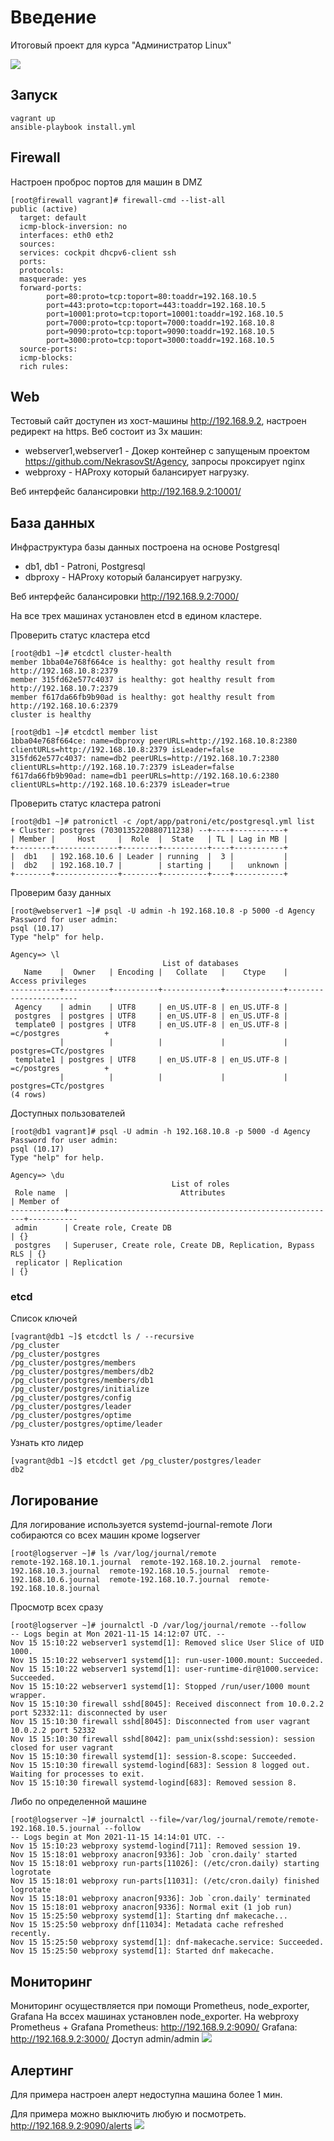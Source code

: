# **Введение**

Итоговый проект для курса "Администратор Linux"

![](screenshots/schema.png)

## **Запуск**

```
vagrant up
ansible-playbook install.yml
```
## **Firewall**

Настроен проброс портов для машин в DMZ

```
[root@firewall vagrant]# firewall-cmd --list-all
public (active)
  target: default
  icmp-block-inversion: no
  interfaces: eth0 eth2
  sources:
  services: cockpit dhcpv6-client ssh
  ports:
  protocols:
  masquerade: yes
  forward-ports:
        port=80:proto=tcp:toport=80:toaddr=192.168.10.5
        port=443:proto=tcp:toport=443:toaddr=192.168.10.5
        port=10001:proto=tcp:toport=10001:toaddr=192.168.10.5
        port=7000:proto=tcp:toport=7000:toaddr=192.168.10.8
        port=9090:proto=tcp:toport=9090:toaddr=192.168.10.5
        port=3000:proto=tcp:toport=3000:toaddr=192.168.10.5
  source-ports:
  icmp-blocks:
  rich rules:
```

## **Web**

Тестовый сайт доступен из хост-машины http://192.168.9.2, настроен редирект на https.
Веб состоит из 3х машин:
* webserver1,webserver1 - Докер контейнер с запущеным проектом https://github.com/NekrasovSt/Agency, запросы проксирует nginx
* webproxy - HAProxy который балансирует нагрузку.

Веб интерфейс балансировки http://192.168.9.2:10001/

## **База данных**

Инфраструктура базы данных построена на основе Postgresql
* db1, db1 - Patroni, Postgresql
* dbproxy - HAProxy который балансирует нагрузку.

Веб интерфейс балансировки http://192.168.9.2:7000/

На все трех машинах установлен etcd в едином кластере.

Проверить статус кластера etcd
```
[root@db1 ~]# etcdctl cluster-health
member 1bba04e768f664ce is healthy: got healthy result from http://192.168.10.8:2379
member 315fd62e577c4037 is healthy: got healthy result from http://192.168.10.7:2379
member f617da66fb9b90ad is healthy: got healthy result from http://192.168.10.6:2379
cluster is healthy

[root@db1 ~]# etcdctl member list
1bba04e768f664ce: name=dbproxy peerURLs=http://192.168.10.8:2380 clientURLs=http://192.168.10.8:2379 isLeader=false
315fd62e577c4037: name=db2 peerURLs=http://192.168.10.7:2380 clientURLs=http://192.168.10.7:2379 isLeader=false
f617da66fb9b90ad: name=db1 peerURLs=http://192.168.10.6:2380 clientURLs=http://192.168.10.6:2379 isLeader=true

```
Проверить статус кластера patroni
```
[root@db1 ~]# patronictl -c /opt/app/patroni/etc/postgresql.yml list
+ Cluster: postgres (7030135220880711238) --+----+-----------+
| Member |     Host     |  Role  |  State   | TL | Lag in MB |
+--------+--------------+--------+----------+----+-----------+
|  db1   | 192.168.10.6 | Leader | running  |  3 |           |
|  db2   | 192.168.10.7 |        | starting |    |   unknown |
+--------+--------------+--------+----------+----+-----------+

```
Проверим базу данных
```
[root@webserver1 ~]# psql -U admin -h 192.168.10.8 -p 5000 -d Agency
Password for user admin:
psql (10.17)
Type "help" for help.

Agency=> \l
                                  List of databases
   Name    |  Owner   | Encoding |   Collate   |    Ctype    |   Access privileges
-----------+----------+----------+-------------+-------------+-----------------------
 Agency    | admin    | UTF8     | en_US.UTF-8 | en_US.UTF-8 |
 postgres  | postgres | UTF8     | en_US.UTF-8 | en_US.UTF-8 |
 template0 | postgres | UTF8     | en_US.UTF-8 | en_US.UTF-8 | =c/postgres          +
           |          |          |             |             | postgres=CTc/postgres
 template1 | postgres | UTF8     | en_US.UTF-8 | en_US.UTF-8 | =c/postgres          +
           |          |          |             |             | postgres=CTc/postgres
(4 rows)

```
Доступных пользователей
```
[root@db1 vagrant]# psql -U admin -h 192.168.10.8 -p 5000 -d Agency
Password for user admin:
psql (10.17)
Type "help" for help.

Agency=> \du
                                    List of roles
 Role name  |                         Attributes                         | Member of
------------+------------------------------------------------------------+-----------
 admin      | Create role, Create DB                                     | {}
 postgres   | Superuser, Create role, Create DB, Replication, Bypass RLS | {}
 replicator | Replication                                                | {}

```
### **etcd**
Список ключей
```
[vagrant@db1 ~]$ etcdctl ls / --recursive
/pg_cluster
/pg_cluster/postgres
/pg_cluster/postgres/members
/pg_cluster/postgres/members/db2
/pg_cluster/postgres/members/db1
/pg_cluster/postgres/initialize
/pg_cluster/postgres/config
/pg_cluster/postgres/leader
/pg_cluster/postgres/optime
/pg_cluster/postgres/optime/leader
```
Узнать кто лидер
```
[vagrant@db1 ~]$ etcdctl get /pg_cluster/postgres/leader
db2
```

## **Логирование**

Для логирование используется systemd-journal-remote
Логи собираются со всех машин кроме logserver

```
[root@logserver ~]# ls /var/log/journal/remote
remote-192.168.10.1.journal  remote-192.168.10.2.journal  remote-192.168.10.3.journal  remote-192.168.10.5.journal  remote-192.168.10.6.journal  remote-192.168.10.7.journal  remote-192.168.10.8.journal
```
Просмотр всех сразу
```
[root@logserver ~]# journalctl -D /var/log/journal/remote --follow
-- Logs begin at Mon 2021-11-15 14:12:07 UTC. --
Nov 15 15:10:22 webserver1 systemd[1]: Removed slice User Slice of UID 1000.
Nov 15 15:10:22 webserver1 systemd[1]: run-user-1000.mount: Succeeded.
Nov 15 15:10:22 webserver1 systemd[1]: user-runtime-dir@1000.service: Succeeded.
Nov 15 15:10:22 webserver1 systemd[1]: Stopped /run/user/1000 mount wrapper.
Nov 15 15:10:30 firewall sshd[8045]: Received disconnect from 10.0.2.2 port 52332:11: disconnected by user
Nov 15 15:10:30 firewall sshd[8045]: Disconnected from user vagrant 10.0.2.2 port 52332
Nov 15 15:10:30 firewall sshd[8042]: pam_unix(sshd:session): session closed for user vagrant
Nov 15 15:10:30 firewall systemd[1]: session-8.scope: Succeeded.
Nov 15 15:10:30 firewall systemd-logind[683]: Session 8 logged out. Waiting for processes to exit.
Nov 15 15:10:30 firewall systemd-logind[683]: Removed session 8.
```
Либо по определенной машине
```
[root@logserver ~]# journalctl --file=/var/log/journal/remote/remote-192.168.10.5.journal --follow
-- Logs begin at Mon 2021-11-15 14:14:01 UTC. --
Nov 15 15:10:23 webproxy systemd-logind[711]: Removed session 19.
Nov 15 15:18:01 webproxy anacron[9336]: Job `cron.daily' started
Nov 15 15:18:01 webproxy run-parts[11026]: (/etc/cron.daily) starting logrotate
Nov 15 15:18:01 webproxy run-parts[11031]: (/etc/cron.daily) finished logrotate
Nov 15 15:18:01 webproxy anacron[9336]: Job `cron.daily' terminated
Nov 15 15:18:01 webproxy anacron[9336]: Normal exit (1 job run)
Nov 15 15:25:50 webproxy systemd[1]: Starting dnf makecache...
Nov 15 15:25:50 webproxy dnf[11034]: Metadata cache refreshed recently.
Nov 15 15:25:50 webproxy systemd[1]: dnf-makecache.service: Succeeded.
Nov 15 15:25:50 webproxy systemd[1]: Started dnf makecache.
```
## **Мониторинг**

Мониторинг осуществляется при помощи Prometheus, node_exporter, Grafana
На вссех машинах установлен node_exporter.
На webproxy Prometheus + Grafana
Prometheus: http://192.168.9.2:9090/
Grafana: http://192.168.9.2:3000/ Доступ admin/admin
![](screenshots/grafana.png)
## **Алертинг**

Для примера настроен алерт недоступна машина более 1 мин.

Для примера можно выключить любую и посмотреть.
http://192.168.9.2:9090/alerts
![](screenshots/alert.png)